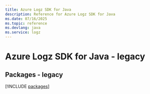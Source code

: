 ```yaml
---
title: Azure Logz SDK for Java
description: Reference for Azure Logz SDK for Java
ms.date: 07/16/2025
ms.topic: reference
ms.devlang: java
ms.service: logz
---
```

# Azure Logz SDK for Java - legacy
## Packages - legacy
[!INCLUDE [packages](logz-index.md)]